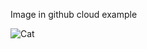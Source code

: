 ---
---
Image in github cloud example

![Cat](https://cloud.githubusercontent.com/assets/545954/6097697/06d22fea-af7c-11e4-9712-607b93a0430d.jpg)
